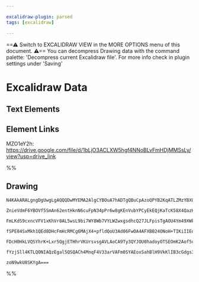 ```yaml
---

excalidraw-plugin: parsed
tags: [excalidraw]

---
```

==⚠  Switch to EXCALIDRAW VIEW in the MORE OPTIONS menu of this document. ⚠== You can decompress Drawing data with the command palette: 'Decompress current Excalidraw file'. For more info check in plugin settings under 'Saving'


# Excalidraw Data
## Text Elements
## Element Links
MZO1eY2h: https://drive.google.com/file/d/1bLjO3ACLXW5hgf4NNoBLvFmHDjMMSsLy/view?usp=drive_link

%%
## Drawing
```compressed-json
N4KAkARALgngDgUwgLgAQQQDwMYEMA2AlgCYBOuA7hADTgQBuCpAzoQPYB2KqATLZMzYBXUtiRoIACyhQ4zZAHoFAc0JRJQgEYA6bGwC2CgF7N6hbEcK4OCtptbErHALRY8RMpWdx8Q1TdIEfARcZgRmBShcZQUebQA2bQB2GjoghH0EDihmbgBtcDBQMBKIEm4IAFkALQB5AEYEAE0eSVSSyFhECozNBGJiXE1g9tLMbmcAVgAWAA5tAAYeJKSA

ZnieVdmF6YBOVf5SmAn62entHknN6cuFpN34pPr6w8gKEnVubYPCyEkEQjKaTcK58X4QazKEZoBavCDMKCkNgAawQAGE2Pg2KQKgBiRoEpBwzS4bDI5RIoQcYgYrE4iSI6zMOC4QLZUaQABmhHw+AAyrBoehBB4OfDESiEAB1D5tNBgjripGogUwIXwzHlOGUoEccK5NAvcFsFnYNTHQ0LWHginCOAASWIBtQeQAunDOeRMo7uBwhLy4YRqVgKrg

FmLKdS9cxncVFV1xKhVr8AL5wsL9bi7WY8Wb7VYLWZwxgsdhcQ27JLFpisTgAOU4Ym49XWkytPErP0VhGYABF0lBM2hOQQwsThNSAKLBTLZZ1uuFCOCDQfEZtrVb3WbxTfTaZd0pEDjIirSWTyJRkQiMbTKNhsKEIXQGBTc4IKYgKeqaAAyACtalWABBNEfwADSlSZJGUTlpjrBsACEf3oAAxfQAAlez/SpKj5ZgfxgBQzAQCgAH4hGZABeK9GAA

fSPE84SxMkh1QEd8DHcFmHcRMCg6MAjX4+pfldQoU3Ad06FwOA4AFXBB24ONoH+TIKiIIEoFGBhCBIhDSXJSMaUxbE8U5MzzK07ARDZKB7UHfQBWVdFjPpdB8QQQlLOsrJbPsvSyVtKkjLpCpGQ4ZlWR8rzSBsuyMhQnl+UFRMNVFQ4ICsmKfLihyJVRGViE+eV0sy2L7McyVVXVEUtUKDLvOyHKACVhF1fVmxKhrfIyWpTXNZsrU6rLGvslDOCg

FDcH0HkLVQSYhrK+Lxr5QgjETHhrVKUrsvsgAVLAoCA9Ty3QYJOU0hadoyOTSEOmK2Aof5cDXNA/QDOrtpGjJJ2pID7sekIXvQVkkSoS6vv0P7Qd2+AUsMrTuKRXkwJBJ5tFmWZ6j3XYdlzUF0sRzF8CaEF6iSC56g2R4FniWZJn2XZ0qMe99EU8F6AIIRE3qbR6iWJZpjE8Huv0FqgujZ0IHh9KKRIFa1u4DaZdIOXBzgEFlZISo2GIBAfqGYIg

fYzjSll4KTLQONIAQzEgal5QSQACh4MnqF4V33arVAFm0SYAEoxSahBlH9VkKlIB3cGdgs3c2WFeBj73fYDoWPq6irUV6qAy2dN78HSz0poQIPgxVjhlDZxUsgN1jES5uFsCIdW0DrhA4Q4IvuFbuFhCgI9E1b1PSjsP8EGwHI+Q7uBtd1/XhlY4227q0ls8YXb73wSvSgTCowmCceyzFKyEQMGHule/18/BZjUSN0cl8VfBQkOg+14331L7E8A0

zoN9wkU8SKYgA===
```
%%
